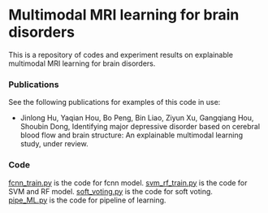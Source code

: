# Multimodal MRI learning for brain disorders
This is a repository of codes and experiment results on explainable multimodal MRI learning for brain disorders.
### Publications
See the following publications for examples of this code in use:
* Jinlong Hu, Yaqian Hou, Bo Peng, Bin Liao, Ziyun Xu, Gangqiang Hou, Shoubin Dong, Identifying major depressive disorder based on cerebral blood flow and brain structure: An explainable multimodal learning study, under review.

### Code
[fcnn_train.py](fcnn_train.py) is the code for fcnn model. 
[svm_rf_train.py](svm_rf_train.py) is the code for SVM and RF model. 
[soft_voting.py](soft_voting.py) is the code for soft voting.  
[pipe_ML.py](pipe_ML.py) is the code for pipeline of learning.  

